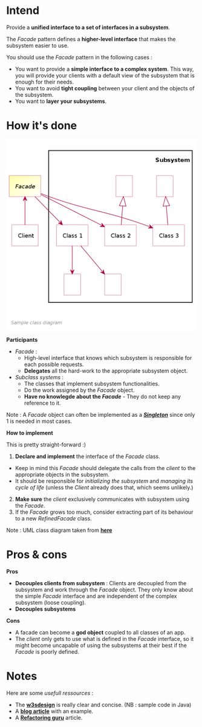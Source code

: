# Intend

Provide a **unified interface to a set of interfaces in a subsystem**.

The _Facade_ pattern defines a **higher-level interface** that makes the subsystem easier to use.

You should use the _Facade_ pattern in the following cases :
 - You want to provide a **simple interface to a complex system**.
 This way, you will provide your clients with a default view of the subsystem that is enough for their needs.
 - You want to avoid **tight coupling** between your client and the objects of the subsystem.
 - You want to **layer your subsystems**.

# How it's done

![UML](UML.png)

**Participants**

 - _Facade_ : 
   - High-level interface that knows which subsystem is responsible for each possible requests.
   - **Delegates** all the hard-work to the appropriate subsystem object.
 - _Subclass systems_ :
   - The classes that implement subsystem functionalities.
   - Do the work assigned by the _Facade_ object.
   - **Have no knowlegde about the _Facade_** - They do not keep any reference to it.

Note : A _Facade_ object can often be implemented as a [**_Singleton_**](../../creational-patterns/singleton/README.md) since only 1 is needed in most cases.

**How to implement**

This is pretty straight-forward :)

 1. **Declare and implement** the interface of the _Facade_ class.
   - Keep in mind this _Facade_ should delegate the calls from the _client_ to the appropriate objects in the subsystem.
   - It should be responsible for _initializing the subsystem_ and _managing its cycle of life_ (unless the _Client_ already does that, which seems unlikely.)
 2. **Make sure** the _client_ exclusively communicates with subsystem using the _Facade_.
 3. If the _Facade_ grows too much, consider extracting part of its behaviour to a new _RefinedFacade_ class.

Note : UML class diagram taken from [**here**](https://upload.wikimedia.org/wikipedia/commons/thumb/1/13/Facade_Design_Pattern_Class_Diagram_UML.svg/1024px-Facade_Design_Pattern_Class_Diagram_UML.svg.png)

# Pros & cons

**Pros**

 - **Decouples clients from subsystem** :  Clients are decoupled from the subsystem and work through the _Facade_ object. They only know about the simple _Facade_ interface and are independent of the complex subsystem (loose coupling). 
 - **Decouples subsystems**

**Cons**

 - A facade can become a **god object** coupled to all classes of an app.
 - The _client_ only gets to use what is defined in the _Facade_ interface, so it might become uncapable of using the subsystems at their best if the _Facade_ is poorly defined.

# Notes

Here are some _usefull ressources_ :
 - The [**w3sdesign**](http://w3sdesign.com/?gr=s05&ugr=proble) is really clear and concise. (NB : sample code in Java)
 - A [**blog article**](http://www.vishalchovatiya.com/facade-design-pattern-in-modern-cpp/) with an example.
 - A [**Refactoring guru**](https://refactoring.guru/design-patterns/facade) article.